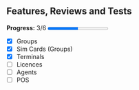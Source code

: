 ## Features, Reviews and Tests

**Progress:** 3/6
<progress value="3" max="6"></progress>

- [x] Groups
- [x] Sim Cards (Groups)
- [x] Terminals
- [ ] Licences
- [ ] Agents
- [ ] POS
